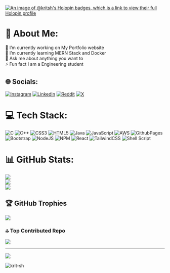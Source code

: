 [![An image of @kritsh's Holopin badges, which is a link to view their full Holopin profile](https://holopin.me/kritsh)](https://holopin.io/@kritsh)

# 💫 About Me:
🔭 I’m currently working on My Portfolio website<br>🌱 I’m currently learning MERN Stack and Docker<br>💬 Ask me about anything you want to<br>⚡ Fun fact I am a Engineering student


## 🌐 Socials:
[![Instagram](https://img.shields.io/badge/Instagram-%23E4405F.svg?logo=Instagram&logoColor=white)](https://instagram.com/riteshscameraroll) [![LinkedIn](https://img.shields.io/badge/LinkedIn-%230077B5.svg?logo=linkedin&logoColor=white)](https://linkedin.com/in/ritesh-kumar-18b9b7224) [![Reddit](https://img.shields.io/badge/Reddit-%23FF4500.svg?logo=Reddit&logoColor=white)](https://reddit.com/user/ritesh1410) [![X](https://img.shields.io/badge/X-black.svg?logo=X&logoColor=white)](https://x.com/krit_sh) 

# 💻 Tech Stack:
![C](https://img.shields.io/badge/c-%2300599C.svg?style=for-the-badge&logo=c&logoColor=white) ![C++](https://img.shields.io/badge/c++-%2300599C.svg?style=for-the-badge&logo=c%2B%2B&logoColor=white) ![CSS3](https://img.shields.io/badge/css3-%231572B6.svg?style=for-the-badge&logo=css3&logoColor=white) ![HTML5](https://img.shields.io/badge/html5-%23E34F26.svg?style=for-the-badge&logo=html5&logoColor=white) ![Java](https://img.shields.io/badge/java-%23ED8B00.svg?style=for-the-badge&logo=openjdk&logoColor=white) ![JavaScript](https://img.shields.io/badge/javascript-%23323330.svg?style=for-the-badge&logo=javascript&logoColor=%23F7DF1E) ![AWS](https://img.shields.io/badge/AWS-%23FF9900.svg?style=for-the-badge&logo=amazon-aws&logoColor=white) ![GithubPages](https://img.shields.io/badge/github%20pages-121013?style=for-the-badge&logo=github&logoColor=white) ![Bootstrap](https://img.shields.io/badge/bootstrap-%238511FA.svg?style=for-the-badge&logo=bootstrap&logoColor=white) ![NodeJS](https://img.shields.io/badge/node.js-6DA55F?style=for-the-badge&logo=node.js&logoColor=white) ![NPM](https://img.shields.io/badge/NPM-%23CB3837.svg?style=for-the-badge&logo=npm&logoColor=white) ![React](https://img.shields.io/badge/react-%2320232a.svg?style=for-the-badge&logo=react&logoColor=%2361DAFB) ![TailwindCSS](https://img.shields.io/badge/tailwindcss-%2338B2AC.svg?style=for-the-badge&logo=tailwind-css&logoColor=white) ![Shell Script](https://img.shields.io/badge/shell_script-%23121011.svg?style=for-the-badge&logo=gnu-bash&logoColor=white)
# 📊 GitHub Stats:
![](https://github-readme-stats.vercel.app/api?username=krit-sh&theme=dark&hide_border=false&include_all_commits=true&count_private=true)<br/>
![](https://github-readme-streak-stats.herokuapp.com/?user=krit-sh&theme=dark&hide_border=false)<br/>
![](https://github-readme-stats.vercel.app/api/top-langs/?username=krit-sh&theme=dark&hide_border=false&include_all_commits=true&count_private=true&layout=compact)

## 🏆 GitHub Trophies
![](https://github-profile-trophy.vercel.app/?username=krit-sh&theme=radical&no-frame=false&no-bg=true&margin-w=4)

### 🔝 Top Contributed Repo
![](https://github-contributor-stats.vercel.app/api?username=krit-sh&limit=5&theme=dark&combine_all_yearly_contributions=true)

---
[![](https://visitcount.itsvg.in/api?id=krit-sh&icon=0&color=0)](https://visitcount.itsvg.in)
<p align="left"> <img src="https://komarev.com/ghpvc/?username=krit-sh&label=Profile%20views&color=0e75b6&style=flat" alt="krit-sh" /> </p>

